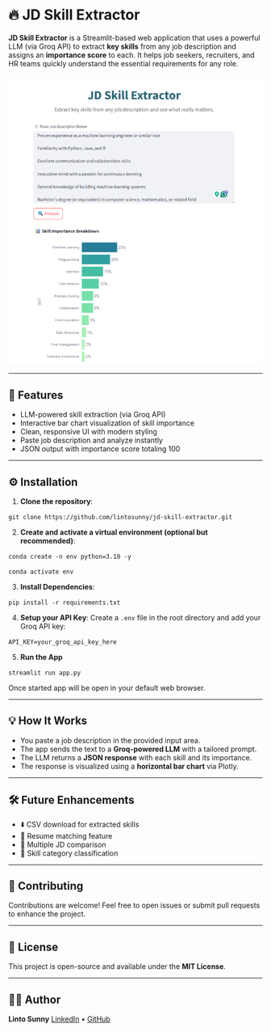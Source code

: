 # 🔥 JD Skill Extractor

**JD Skill Extractor** is a Streamlit-based web application that uses a powerful LLM (via Groq API) to extract **key skills** from any job description and assigns an **importance score** to each. It helps job seekers, recruiters, and HR teams quickly understand the essential requirements for any role.

![app_screenshot](app_screenshot.png)

---

## 🚀 Features

- LLM-powered skill extraction (via Groq API)
- Interactive bar chart visualization of skill importance
- Clean, responsive UI with modern styling
- Paste job description and analyze instantly
- JSON output with importance score totaling 100

---

## ⚙️ Installation

1. **Clone the repository**:

```
git clone https://github.com/lintosunny/jd-skill-extractor.git
```

2. **Create and activate a virtual environment (optional but recommended)**:

```
conda create -n env python=3.10 -y
```

```
conda activate env
```

3. **Install Dependencies**:

```
pip install -r requirements.txt
```

4. **Setup your API Key**:
Create a ```.env``` file in the root directory and add your Groq API key:

```
API_KEY=your_groq_api_key_here
```

5. **Run the App**
```
streamlit run app.py
```
Once started app will be open in your default web browser.

---

## 💡 How It Works

- You paste a job description in the provided input area.
- The app sends the text to a **Groq-powered LLM** with a tailored prompt.
- The LLM returns a **JSON response** with each skill and its importance.
- The response is visualized using a **horizontal bar chart** via Plotly.

---

## 🛠️ Future Enhancements

- ⬇️ CSV download for extracted skills  
- 📄 Resume matching feature  
- 🔄 Multiple JD comparison  
- 🧠 Skill category classification

---

## 🤝 Contributing

Contributions are welcome! Feel free to open issues or submit pull requests to enhance the project.

---

## 📄 License

This project is open-source and available under the **MIT License**.

---

## 🙋‍♂️ Author

**Linto Sunny**  [LinkedIn](https://linkedin.com/in/lintons) • [GitHub](https://github.com/lintosunny)
